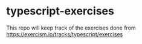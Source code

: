 # typescript-exercises

This repo will keep track of the exercises done from https://exercism.io/tracks/typescript/exercises